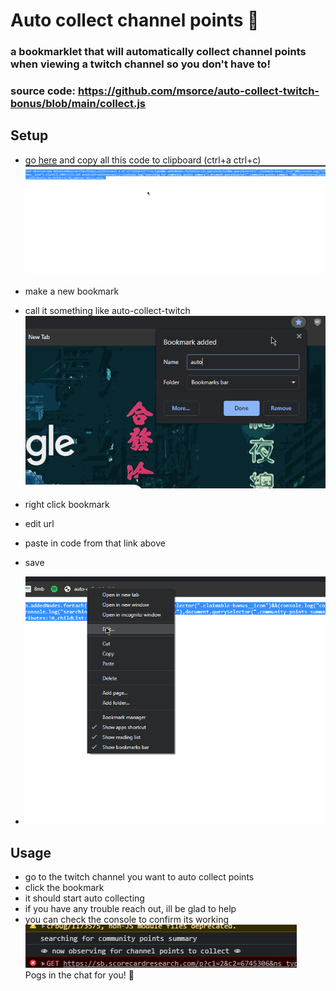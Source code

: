 # Auto collect channel points 🦥
### a bookmarklet that will automatically collect channel points when viewing a twitch channel so you don't have to!

### source code: https://github.com/msorce/auto-collect-twitch-bonus/blob/main/collect.js

## Setup
- go [here](https://raw.githubusercontent.com/msorce/auto-collect-twitch-bonus/main/collect.min.js) and copy all this code to clipboard (ctrl+a ctrl+c)<br>
![copy to clipboard](https://github.com/msorce/auto-collect-twitch-bonus/blob/main/readme-assets/select-all.gif?raw=true)

- make a new bookmark
- call it something like auto-collect-twitch <br>
![make new bookmark](https://github.com/msorce/auto-collect-twitch-bonus/blob/main/readme-assets/bookmark.gif?raw=true)

- right click bookmark
- edit url
- paste in code from that link above
- save<br>
- ![edit url](https://github.com/msorce/auto-collect-twitch-bonus/blob/main/readme-assets/edit-url.gif?raw=true)

## Usage
- go to the twitch channel you want to auto collect points 
- click the bookmark
- it should start auto collecting
- if you have any trouble reach out, ill be glad to help
- you can check the console to confirm its working <br>
![console confirmation](https://github.com/msorce/auto-collect-twitch-bonus/blob/main/readme-assets/console.PNG?raw=true) <br>
Pogs in the chat for you! 🙌
